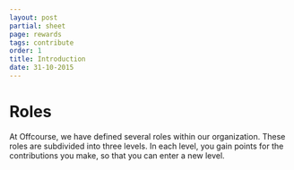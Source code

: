```yaml
---
layout: post
partial: sheet
page: rewards
tags: contribute
order: 1
title: Introduction
date: 31-10-2015
---
```

# Roles

At Offcourse, we have defined several roles within our organization. These roles are subdivided into three levels. In each level, you gain points for the contributions you make, so that you can enter a new level.